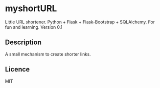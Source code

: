 # myshortURL
Little URL shortener. Python + Flask + Flask-Bootstrap + SQLAlchemy. For fun and learning.
Version 0.1

## Description

A small mechanism to create shorter links.

## Licence

MIT
